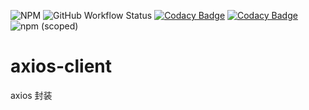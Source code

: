 ![NPM](https://img.shields.io/npm/l/@cn-src/axios-client)
![GitHub Workflow Status](https://img.shields.io/github/workflow/status/cn-src/axios-client/build)
[![Codacy Badge](https://app.codacy.com/project/badge/Grade/bfbd878fcbd54c3280c0074500f67f6b)](https://www.codacy.com/gh/cn-src/axios-client/dashboard?utm_source=github.com&amp;utm_medium=referral&amp;utm_content=cn-src/axios-client&amp;utm_campaign=Badge_Grade)
[![Codacy Badge](https://app.codacy.com/project/badge/Coverage/bfbd878fcbd54c3280c0074500f67f6b)](https://www.codacy.com/gh/cn-src/axios-client/dashboard?utm_source=github.com&utm_medium=referral&utm_content=cn-src/axios-client&utm_campaign=Badge_Coverage)
![npm (scoped)](https://img.shields.io/npm/v/@cn-src/axios-client)

# axios-client
axios 封装
